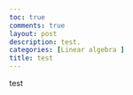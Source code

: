 ```yaml
---
toc: true
comments: true
layout: post
description: test.
categories: [Linear algebra ]
title: test
---
```


test
